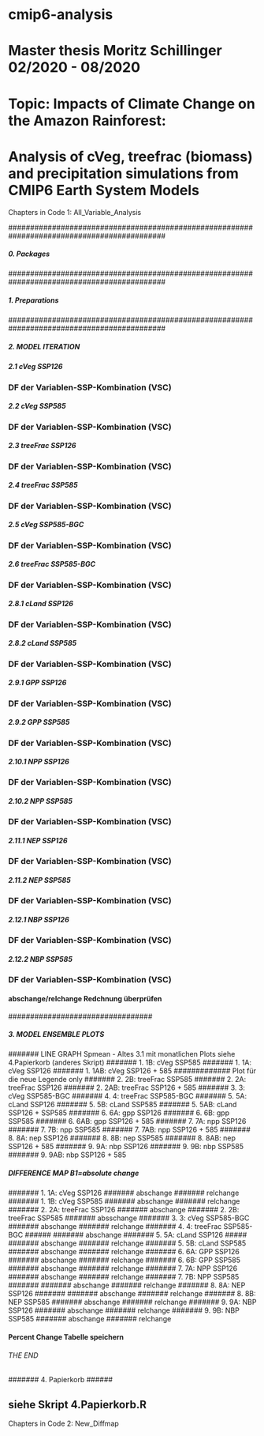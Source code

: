 # cmip6-analysis
# Master thesis Moritz Schillinger 02/2020 - 08/2020
# Topic: Impacts of Climate Change on the Amazon Rainforest: 
#        Analysis of cVeg, treefrac (biomass) and precipitation simulations from CMIP6 Earth System Models

Chapters in Code 1: All_Variable_Analysis


############################################################################################
##### 0. Packages 
############################################################################################
##### 1. Preparations
############################################################################################
##### 2. MODEL ITERATION #####
##### 2.1 cVeg SSP126
### DF der Variablen-SSP-Kombination (VSC)
##### 2.2 cVeg SSP585
### DF der Variablen-SSP-Kombination (VSC)
##### 2.3 treeFrac SSP126
### DF der Variablen-SSP-Kombination (VSC)
##### 2.4 treeFrac SSP585
### DF der Variablen-SSP-Kombination (VSC)
##### 2.5 cVeg SSP585-BGC
### DF der Variablen-SSP-Kombination (VSC)
##### 2.6 treeFrac SSP585-BGC 
### DF der Variablen-SSP-Kombination (VSC)
##### 2.8.1 cLand SSP126
### DF der Variablen-SSP-Kombination (VSC)
##### 2.8.2 cLand SSP585
### DF der Variablen-SSP-Kombination (VSC)
##### 2.9.1 GPP SSP126 
### DF der Variablen-SSP-Kombination (VSC)
##### 2.9.2 GPP SSP585
### DF der Variablen-SSP-Kombination (VSC)
##### 2.10.1 NPP SSP126
### DF der Variablen-SSP-Kombination (VSC)
##### 2.10.2 NPP SSP585
### DF der Variablen-SSP-Kombination (VSC)
##### 2.11.1 NEP SSP126
### DF der Variablen-SSP-Kombination (VSC)
##### 2.11.2 NEP SSP585
### DF der Variablen-SSP-Kombination (VSC)
##### 2.12.1 NBP SSP126
### DF der Variablen-SSP-Kombination (VSC)
##### 2.12.2 NBP SSP585
### DF der Variablen-SSP-Kombination (VSC)
#### abschange/relchange Redchnung überprüfen 
#################################
##### 3. MODEL ENSEMBLE PLOTS
####### LINE GRAPH Spmean - Altes 3.1 mit monatlichen Plots siehe 4.Papierkorb (anderes Skript)
####### 1. 1B: cVeg SSP585
####### 1. 1A: cVeg SSP126
####### 1. 1AB: cVeg SSP126 + 585
############# Plot für die neue Legende only
####### 2. 2B: treeFrac SSP585
####### 2. 2A: treeFrac SSP126
####### 2. 2AB: treeFrac SSP126 + 585
####### 3. 3: cVeg SSP585-BGC 
####### 4. 4: treeFrac SSP585-BGC
####### 5. 5A: cLand SSP126
####### 5. 5B: cLand SSP585
####### 5. 5AB: cLand SSP126 + SSP585
####### 6. 6A: gpp SSP126
####### 6. 6B: gpp SSP585
####### 6. 6AB: gpp SSP126 + 585
####### 7. 7A: npp SSP126
####### 7. 7B: npp SSP585
####### 7. 7AB: npp SSP126 + 585
####### 8. 8A: nep SSP126
####### 8. 8B: nep SSP585
####### 8. 8AB: nep SSP126 + 585 
####### 9. 9A: nbp SSP126
####### 9. 9B: nbp SSP585
####### 9. 9AB: nbp SSP126 + 585 
##### DIFFERENCE MAP B1=absolute change 
####### 1. 1A: cVeg SSP126
####### abschange 
####### relchange 
####### 1. 1B: cVeg SSP585 
####### abschange 
####### relchange 
####### 2. 2A: treeFrac SSP126
####### abschange
####### 2. 2B: treeFrac SSP585
####### absschange
####### 3. 3: cVeg SSP585-BGC 
####### abschange
####### relchange
####### 4. 4: treeFrac SSP585-BGC ######
####### abschange
####### 5. 5A: cLand SSP126 #####
####### abschange
####### relchange
####### 5. 5B: cLand SSP585
####### abschange
####### relchange 
####### 6. 6A: GPP SSP126 
####### abschange 
####### relchange 
####### 6. 6B: GPP SSP585
####### abschange
####### relchange 
####### 7. 7A: NPP SSP126
####### abschange 
####### relchange 
####### 7. 7B: NPP SSP585 #######
####### abschange
####### relchange
####### 8. 8A: NEP SSP126 #######
####### abschange
####### relchange
####### 8. 8B: NEP SSP585
####### abschange
####### relchange
####### 9. 9A: NBP SSP126
####### abschange
####### relchange 
####### 9. 9B: NBP SSP585 
####### abschange
####### relchange 
#### Percent Change Tabelle speichern 
###### THE END
####### 4. Papierkorb ######
## siehe Skript 4.Papierkorb.R ##



Chapters in Code 2: New_Diffmap

